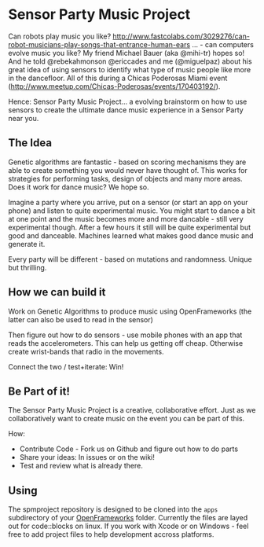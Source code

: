 # Sensor Party Music Project 

Can robots play music you like? http://www.fastcolabs.com/3029276/can-robot-musicians-play-songs-that-entrance-human-ears … - can computers evolve music you like? My friend Michael Bauer (aka @mihi-tr) hopes so! And he told @rebekahmonson @ericcades and me (@miguelpaz) about his great idea of using sensors to identify what type of music people like more in the dancefloor. All of this during a Chicas Poderosas Miami event (http://www.meetup.com/Chicas-Poderosas/events/170403192/). 

Hence: Sensor Party Music Project... a evolving brainstorm on how to use sensors to create the ultimate dance music experience in a Sensor Party near you. 

## The Idea

Genetic algorithms are fantastic - based on scoring mechanisms they are
able to create something you would never have thought of. This works for
strategies for performing tasks, design of objects and many more areas.
Does it work for dance music? We hope so.

Imagine a party where you arrive, put on a sensor (or start an app on your
phone) and listen to quite experimental music. You might start to dance a
bit at one point and the music becomes more and more dancable - still very
experimental though. After a few hours it still will be quite experimental
but good and danceable. Machines learned what makes good dance music and
generate it. 

Every party will be different - based on mutations and randomness. Unique
but thrilling.

## How we can build it

Work on Genetic Algorithms to produce music using OpenFrameworks (the latter can also be used to read in the
sensor)

Then figure out how to do sensors - use mobile phones with an app that
reads the accelerometers. This can help us getting off cheap. Otherwise
create wrist-bands that radio in the movements. 

Connect the two / test+iterate: Win!

## Be Part of it!

The Sensor Party Music Project is a creative, collaborative effort. Just as
we collaboratively want to create music on the event you can be part of
this.

How:

* Contribute Code - Fork us on Github and figure out how to do parts
* Share your ideas: In issues or on the wiki!
* Test and review what is already there.

## Using

The spmproject repository is designed to be cloned into the ```apps```
subdirectory of your [OpenFrameworks](http://openframeworks.cc) folder.
Currently the files are layed out for code::blocks on linux. If you work
with Xcode or on Windows - feel free to add project files to help
development accross platforms.
